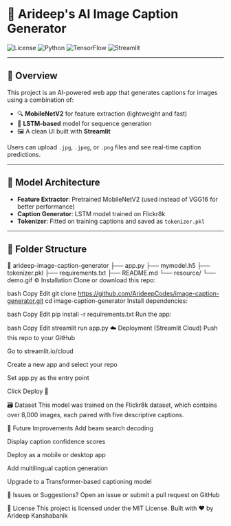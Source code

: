 # 🧠 Arideep's AI Image Caption Generator

![License](https://img.shields.io/github/license/ArideepCodes/image-caption-generator)
![Python](https://img.shields.io/badge/Python-3776AB?logo=python&logoColor=white)
![TensorFlow](https://img.shields.io/badge/TensorFlow-FF6F00?logo=tensorflow&logoColor=white)
![Streamlit](https://img.shields.io/badge/Streamlit-FF4B4B?logo=streamlit&logoColor=white)

---



## 📌 Overview

This project is an AI-powered web app that generates captions for images using a combination of:

- 🔍 **MobileNetV2** for feature extraction (lightweight and fast)
- 🧠 **LSTM-based** model for sequence generation
- 🖼️ A clean UI built with **Streamlit**

Users can upload `.jpg`, `.jpeg`, or `.png` files and see real-time caption predictions.

---

## 🧠 Model Architecture

- **Feature Extractor**: Pretrained MobileNetV2 (used instead of VGG16 for better performance)
- **Caption Generator**: LSTM model trained on Flickr8k
- **Tokenizer**: Fitted on training captions and saved as `tokenizer.pkl`

---

## 📁 Folder Structure

📁 arideep-image-caption-generator
├── app.py
├── mymodel.h5
├── tokenizer.pkl
├── requirements.txt
├── README.md
└── resource/
    └── demo.gif
⚙️ Installation
Clone or download this repo:

bash
Copy
Edit
git clone https://github.com/ArideepCodes/image-caption-generator.git
cd image-caption-generator
Install dependencies:

bash
Copy
Edit
pip install -r requirements.txt
Run the app:

bash
Copy
Edit
streamlit run app.py
☁️ Deployment (Streamlit Cloud)
Push this repo to your GitHub

Go to streamlit.io/cloud

Create a new app and select your repo

Set app.py as the entry point

Click Deploy 🎉

🗃 Dataset
This model was trained on the Flickr8k dataset, which contains over 8,000 images, each paired with five descriptive captions.

🚀 Future Improvements
Add beam search decoding

Display caption confidence scores

Deploy as a mobile or desktop app

Add multilingual caption generation

Upgrade to a Transformer-based captioning model

🐛 Issues or Suggestions?
Open an issue or submit a pull request on GitHub

📜 License
This project is licensed under the MIT License.
Built with ❤️ by Arideep Kanshabanik

